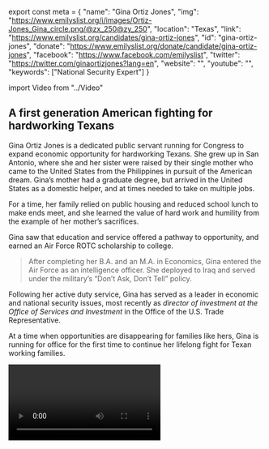 export const meta = {
  "name": "Gina Ortiz Jones",
  "img": "https://www.emilyslist.org/i/images/Ortiz-Jones_Gina_circle.png/@zx_250@zy_250",
  "location": "Texas",
  "link": "https://www.emilyslist.org/candidates/gina-ortiz-jones",
  "id": "gina-ortiz-jones",
  "donate": "https://www.emilyslist.org/donate/candidate/gina-ortiz-jones",
  "facebook": "https://www.facebook.com/emilyslist",
  "twitter": "https://twitter.com/ginaortizjones?lang=en",
  "website": "",
  "youtube": "",
  "keywords": ["National Security Expert"]
}

import Video from "../Video"

## A first generation American fighting for hardworking Texans

Gina Ortiz Jones is a dedicated public servant running for Congress to expand economic opportunity for hardworking Texans. She grew up in San Antonio, where she and her sister were raised by their single mother who came to the United States from the Philippines in pursuit of the American dream. Gina’s mother had a graduate degree, but arrived in the United States as a domestic helper, and at times needed to take on multiple jobs.

For a time, her family relied on public housing and reduced school lunch to make ends meet, and she learned the value of hard work and humility from the example of her mother’s sacrifices.

Gina saw that education and service offered a pathway to opportunity, and earned an Air Force ROTC scholarship to college.

> After completing her B.A. and an M.A. in Economics, Gina entered the Air Force as an intelligence officer. She deployed to Iraq and served under the military’s “Don’t Ask, Don’t Tell” policy.

Following her active duty service, Gina has served as a leader in economic and national security issues, most recently as _director of investment at the Office of Services and Investment_ in the Office of the U.S. Trade Representative.

At a time when opportunities are disappearing for families like hers, Gina is running for office for the first time to continue her lifelong fight for Texan working families.

<Video id="9dAgzPVSkdI" />

## A champion for expanding economic opportunity

Gina is a first generation American fighting to expand economic and educational opportunities in San Antonio and West Texas. When elected, she will champion policies that help create good paying jobs for hardworking Texans. Gina believes that every Texan student deserves the opportunity to pursue a higher education if they choose—not only if they can afford it. When elected, she will fight back against Republicans’ attempts to undo the progress we’ve worked so hard to make. Gina left the Air Force to return to San Antonio when her mother became ill with colon cancer, and she was grateful that her mother had access to the lifesaving care she needed. As Texas continues to have the highest rate of uninsured Americans and many Texans are just one medical emergency away from bankruptcy, Gina is committed to expanding all Texans’ access to affordable quality health care. “There can be only one incentive: a healthy population,” she has said.

## A trailblazer with an opportunity to flip a seat

Gina is challenging incumbent Congressman Will Hurd, a vulnerable second-term incumbent who has prioritized his party’s extreme agenda over the interests of the working families he was elected to serve. Our path to taking back the House runs right through this district, where Hillary Clinton bested Donald Trump by more than three points in 2016. “I know his voting record,” Gina has said of Hurd, “and I know his voting record would affect families like mine growing up.” She has what it takes to hold him accountable to the Texans whose health care he has jeopardized and whose families he has voted to tear apart. Gina is a trailblazer, and she’s proud to be a candidate who is “openly gay, openly first generation, openly veteran, openly Asian-American, openly everything,” she has said. “Right now is not the time to be closeted or be ashamed of who you are or who you love.” When elected, she will fight for an inclusive Texas with opportunity for all. Let’s show her the full support of the EMILY’s List community and help this champion for hardworking Texas flip a seat from red to blue.
